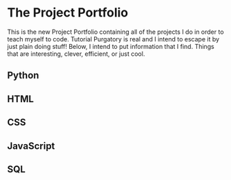 # The Project Portfolio
This is the new Project Portfolio containing all of the projects I do in order to teach myself to code. Tutorial Purgatory is real and I intend to escape it by just plain doing stuff! Below, I intend to put information that I find. Things that are interesting, clever, efficient, or just cool. 
## Python
## HTML
## CSS
## JavaScript
## SQL
